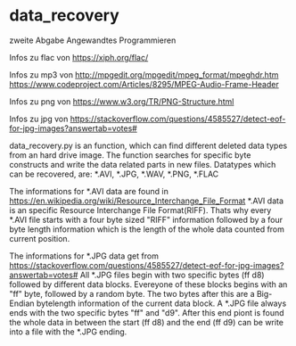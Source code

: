 # data_recovery
zweite Abgabe Angewandtes Programmieren


Infos zu flac von https://xiph.org/flac/

Infos zu mp3 von http://mpgedit.org/mpgedit/mpeg_format/mpeghdr.htm
		https://www.codeproject.com/Articles/8295/MPEG-Audio-Frame-Header

Infos zu png von https://www.w3.org/TR/PNG-Structure.html

Infos zu jpg von https://stackoverflow.com/questions/4585527/detect-eof-for-jpg-images?answertab=votes#


data_recovery.py is an function, which can find different deleted data types from an hard drive image.
The function searches for specific byte constructs and write the data related parts in new files.
Datatypes which can be recovered, are: *.AVI, *.JPG, *.WAV, *.PNG, *.FLAC

The informations for *.AVI data are found in https://en.wikipedia.org/wiki/Resource_Interchange_File_Format
*.AVI data is an specific Resource Interchange File Format(RIFF). Thats why every *.AVI file starts with a
four byte sized "RIFF" information followed by a four byte length information which is the length of the whole data counted
from current position. 

The informations for *.JPG data get from https://stackoverflow.com/questions/4585527/detect-eof-for-jpg-images?answertab=votes#
All *.JPG files begin with two specific bytes (ff d8) followed by different data blocks. Evereyone of these blocks begins with
an "ff" byte, followed by a random byte. The two bytes after this are a Big-Endian bytelength information of the current data block.
A *.JPG file always ends with the two specific bytes "ff" and "d9". After this end piont is found the whole data in between the start
(ff d8) and the end (ff d9) can be write into a file with the *.JPG ending.


		
		